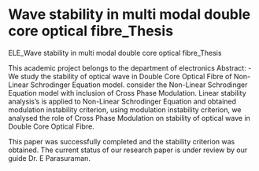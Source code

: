 # Wave stability in multi modal double core optical fibre_Thesis
 ELE_Wave stability in multi modal double core optical fibre_Thesis

 This academic project belongs to the department of electronics
	Abstract: - We study the stability of optical wave in Double Core Optical Fibre of Non-Linear Schrodinger Equation model.
     consider the Non-Linear Schrodinger Equation model with inclusion of Cross Phase Modulation. Linear stability analysis’s is 
     applied to Non-Linear Schrodinger Equation and obtained modulation instability criterion, using modulation instability criterion,
     we analysed the role of Cross Phase Modulation on stability of optical wave in Double Core Optical Fibre.
		
This paper was successfully completed and the stability criterion was obtained. The current status of our
 research paper is under review by our guide Dr. E Parasuraman.

